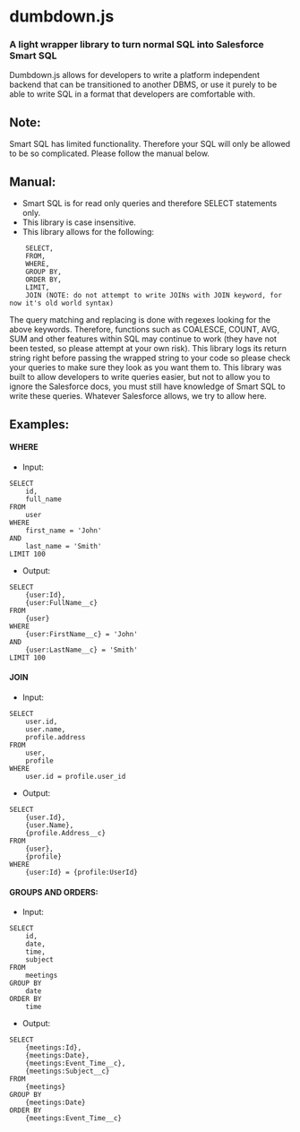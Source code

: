 # dumbdown.js

### A light wrapper library to turn normal SQL into Salesforce Smart SQL

Dumbdown.js allows for developers to write a platform independent backend that can be transitioned to another DBMS, or use it purely to be able to write SQL in a format that developers are comfortable with.

## Note:
Smart SQL has limited functionality.  Therefore your SQL will only be allowed to be so complicated.  Please follow the manual below.

## Manual:

- Smart SQL is for read only queries and therefore SELECT statements only.
- This library is case insensitive.
- This library allows for the following:

```
    SELECT,
    FROM,
    WHERE,
    GROUP BY,
    ORDER BY,
    LIMIT,
    JOIN (NOTE: do not attempt to write JOINs with JOIN keyword, for now it's old world syntax)
```

The query matching and replacing is done with regexes looking for the above
keywords.  Therefore, functions such as COALESCE, COUNT, AVG, SUM and other
features within SQL may continue to work (they have not been tested, so please
attempt at your own risk).  This library logs its return string right before
passing the wrapped string to your code so please check your queries to make
sure they look as you want them to.  This library was built to allow developers
to write queries easier, but not to allow you to ignore the Salesforce docs, you must
still have knowledge of Smart SQL to write these queries.  Whatever Salesforce allows,
we try to allow here.

## Examples:

#### WHERE

- Input:
```
SELECT
    id,
    full_name
FROM
    user
WHERE
    first_name = 'John'
AND
    last_name = 'Smith'
LIMIT 100
```
- Output:
```
SELECT
    {user:Id},
    {user:FullName__c}
FROM
    {user}
WHERE
    {user:FirstName__c} = 'John'
AND
    {user:LastName__c} = 'Smith'
LIMIT 100
```

#### JOIN

- Input:
```
SELECT
    user.id,
    user.name,
    profile.address
FROM
    user,
    profile
WHERE
    user.id = profile.user_id
```
- Output:
```
SELECT
    {user.Id},
    {user.Name},
    {profile.Address__c}
FROM
    {user},
    {profile}
WHERE
    {user:Id} = {profile:UserId}
```

#### GROUPS AND ORDERS:

- Input:
```
SELECT
    id,
    date,
    time,
    subject
FROM
    meetings
GROUP BY
    date
ORDER BY
    time
```
- Output:
```
SELECT
    {meetings:Id},
    {meetings:Date},
    {meetings:Event_Time__c},
    {meetings:Subject__c}
FROM
    {meetings}
GROUP BY
    {meetings:Date}
ORDER BY
    {meetings:Event_Time__c}
```
